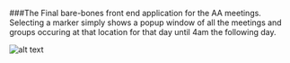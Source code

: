 ###The Final bare-bones front end application for the AA meetings. 
Selecting a marker simply shows a popup window of all the meetings and groups occuring at that location
for that day until 4am the following day.

![alt text](Final_1_screenshot "")
